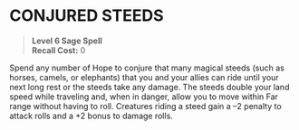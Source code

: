 # CONJURED STEEDS

> **Level 6 Sage Spell**  
> **Recall Cost:** 0

Spend any number of Hope to conjure that many magical steeds (such as horses, camels, or elephants) that you and your allies can ride until your next long rest or the steeds take any damage. The steeds double your land speed while traveling and, when in danger, allow you to move within Far range without having to roll. Creatures riding a steed gain a –2 penalty to attack rolls and a +2 bonus to damage rolls.

